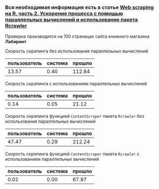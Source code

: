 ### Вся необходимая информация есть в статье [Web scraping на R, часть 2. Ускорение процесса с помощью параллельных вычислений и использование пакета Rcrawler](https://habr.com/ru/post/464399/)

Проверка производится на 100 страницах сайта книжного магазина **Лабиринт**

Скорость скрэпинга без использования параллельных вычислений

|пользователь |     система   |    прошло |
|---|---|---|
|        13.57 |       0.40    |    112.84  |

Скорость скрэпинга с использованием параллельных вычислений

|пользователь |     система   |    прошло |
|---|---|---|
|      0.14   |        0.05   |    21.12  |

Скорость скрэпинга функцией ```ContentScraper``` пакета ```Rcrawler``` без использования параллельных вычислений

|пользователь |     система   |    прошло |
|---|---|---|
|        47.47 |       0.29    |    212.24  |

Скорость скрэпинга функцией ```ContentScraper``` пакета ```Rcrawler``` с использованием параллельных вычислений

|пользователь |     система   |    прошло |
|---|---|---|
|        0.01 |       0.00    |    67.97  |

